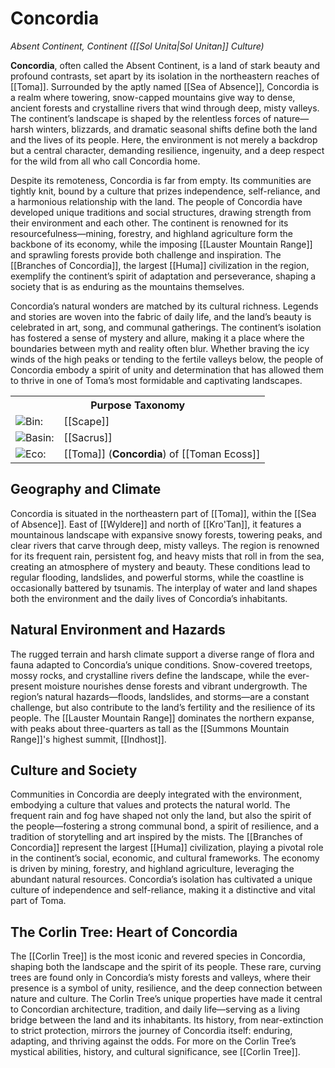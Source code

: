 <!-- wiki-header-section:start -->
# Concordia
_Absent Continent, Continent ([[Sol Unita|Sol Unitan]] Culture)_

**Concordia**, often called the Absent Continent, is a land of stark beauty and profound contrasts, set apart by its isolation in the northeastern reaches of [[Toma]]. Surrounded by the aptly named [[Sea of Absence]], Concordia is a realm where towering, snow-capped mountains give way to dense, ancient forests and crystalline rivers that wind through deep, misty valleys. The continent’s landscape is shaped by the relentless forces of nature—harsh winters, blizzards, and dramatic seasonal shifts define both the land and the lives of its people. Here, the environment is not merely a backdrop but a central character, demanding resilience, ingenuity, and a deep respect for the wild from all who call Concordia home.

Despite its remoteness, Concordia is far from empty. Its communities are tightly knit, bound by a culture that prizes independence, self-reliance, and a harmonious relationship with the land. The people of Concordia have developed unique traditions and social structures, drawing strength from their environment and each other. The continent is renowned for its resourcefulness—mining, forestry, and highland agriculture form the backbone of its economy, while the imposing [[Lauster Mountain Range]] and sprawling forests provide both challenge and inspiration. The [[Branches of Concordia]], the largest [[Huma]] civilization in the region, exemplify the continent’s spirit of adaptation and perseverance, shaping a society that is as enduring as the mountains themselves.

Concordia’s natural wonders are matched by its cultural richness. Legends and stories are woven into the fabric of daily life, and the land’s beauty is celebrated in art, song, and communal gatherings. The continent’s isolation has fostered a sense of mystery and allure, making it a place where the boundaries between myth and reality often blur. Whether braving the icy winds of the high peaks or tending to the fertile valleys below, the people of Concordia embody a spirit of unity and determination that has allowed them to thrive in one of Toma’s most formidable and captivating landscapes.
<!-- wiki-header-section:end -->


<!-- taxonomy-table-section:start -->
<div class="taxonomy-table">
  <table>
    <tr>
      <th colspan="3">Purpose Taxonomy</th>
    </tr>
    <tr>
      <td class="taxon-label"><img src="svg/bin.svg" class="taxon-icon">Bin:</td>
      <td class="taxon-content" colspan="2">[[Scape]]</td>
    </tr>
    <tr>
      <td class="taxon-label"><img src="svg/basin.svg" class="taxon-icon">Basin:</td>
      <td class="taxon-content" colspan="2">[[Sacrus]]</td>
    </tr>
    <tr>
      <td class="taxon-label"><img src="svg/eco.svg" class="taxon-icon">Eco:</td>
      <td class="taxon-content" colspan="2">[[Toma]] (<strong>Concordia</strong>) of [[Toman Ecoss]]</td>
    </tr>
  </table>
</div>
<!-- taxonomy-table-section:end -->

## Geography and Climate

Concordia is situated in the northeastern part of [[Toma]], within the [[Sea of Absence]]. East of [[Wyldere]] and north of [[Kro'Tan]], it features a mountainous landscape with expansive snowy forests, towering peaks, and clear rivers that carve through deep, misty valleys. The region is renowned for its frequent rain, persistent fog, and heavy mists that roll in from the sea, creating an atmosphere of mystery and beauty. These conditions lead to regular flooding, landslides, and powerful storms, while the coastline is occasionally battered by tsunamis. The interplay of water and land shapes both the environment and the daily lives of Concordia’s inhabitants.


## Natural Environment and Hazards

The rugged terrain and harsh climate support a diverse range of flora and fauna adapted to Concordia’s unique conditions. Snow-covered treetops, mossy rocks, and crystalline rivers define the landscape, while the ever-present moisture nourishes dense forests and vibrant undergrowth. The region’s natural hazards—floods, landslides, and storms—are a constant challenge, but also contribute to the land’s fertility and the resilience of its people. The [[Lauster Mountain Range]] dominates the northern expanse, with peaks about three-quarters as tall as the [[Summons Mountain Range]]'s highest summit, [[Indhost]].


## Culture and Society

Communities in Concordia are deeply integrated with the environment, embodying a culture that values and protects the natural world. The frequent rain and fog have shaped not only the land, but also the spirit of the people—fostering a strong communal bond, a spirit of resilience, and a tradition of storytelling and art inspired by the mists. The [[Branches of Concordia]] represent the largest [[Huma]] civilization, playing a pivotal role in the continent’s social, economic, and cultural frameworks. The economy is driven by mining, forestry, and highland agriculture, leveraging the abundant natural resources. Concordia’s isolation has cultivated a unique culture of independence and self-reliance, making it a distinctive and vital part of Toma.


## The Corlin Tree: Heart of Concordia

The [[Corlin Tree]] is the most iconic and revered species in Concordia, shaping both the landscape and the spirit of its people. These rare, curving trees are found only in Concordia’s misty forests and valleys, where their presence is a symbol of unity, resilience, and the deep connection between nature and culture. The Corlin Tree’s unique properties have made it central to Concordian architecture, tradition, and daily life—serving as a living bridge between the land and its inhabitants. Its history, from near-extinction to strict protection, mirrors the journey of Concordia itself: enduring, adapting, and thriving against the odds. For more on the Corlin Tree’s mystical abilities, history, and cultural significance, see [[Corlin Tree]].
